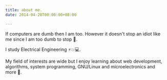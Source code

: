 ```yaml
---
title: about me.
date: 2014-04-28T00:00:00+08:00

---
```

If computers are dumb then I am too. However it doesn't stop an idiot like me since I am too dumb to stop 🗿.

I study Electrical Engineering ⚡💥💻. 

My field of interests are wide but I enjoy learning about web development, algorithms, system programming, GNU/Linux and microelectronics and more 💾.

<!--

* https://github.com/russross/blackfriday
* https://github.com/alecthomas/chroma
* https://github.com/muesli/smartcrop
* https://github.com/spf13/cobra
* https://github.com/spf13/viper

Learn more and contribute on [GitHub](https://github.com/gohugoio). -->